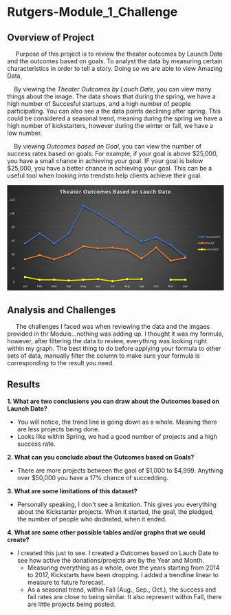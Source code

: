 # Rutgers-Module_1_Challenge
## Overview of Project
&nbsp;&nbsp;&nbsp;&nbsp; Purpose of this project is to review the theater outcomes by Launch Date and the outcomes based on goals. To analyst the data by measuring certain characteristics in order to tell a story. Doing so we are able to view Amazing Data,

&nbsp;&nbsp;&nbsp;&nbsp;By viewing the *Theater Outcomes by Lauch Date*, you can view many things about the image. The data shows that during the spring, we have a high number of Succesful startups, and a high number of people participating. You can also see a the data points declining after spring. This could be considered a seasonal trend, meaning during the spring we have a high number of kickstarters, however during the winter or fall, we have a low number.  

&nbsp;&nbsp;&nbsp;&nbsp;By viewing *Outcomes based on Goal*, you can view the number of success rates based on goals. For example, if your goal is above $25,000, you have a small chance in achieving your goal. IF your goal is below $25,000, you have a better chance in achieving your goal. This can be a useful tool when looking into trendsto help clients achieve their goal.  

![Theater Outcomes by Lauch Date](Module%201%20Challenge/Theater_Outcomes_vs_Launch.png)



## Analysis and Challenges
&nbsp;&nbsp;&nbsp;&nbsp; The challenges I faced was when reviewing the data and the imgaes provided in thr Module...nothing was adding up. I thought it was my formula, however, after filtering the data to review, everything was looking right within my graph. The best thing to do before applying your formula to other sets of data, manually filter the column to make sure your formula is corresponding to the result you need. 

## Results
**1. What are two conclusions you can draw about the Outcomes based on Launch Date?**  
  - You will notice, the trend line is going down as a whole. Meaning there are less projects being done.  
  - Looks like within Spring, we had a good number of projects and a high success rate. 


**2. What can you conclude about the Outcomes based on Goals?**  
  - There are more projects between the gaol of $1,000 to $4,999. Anything over $50,000 you have a 17% chance of succedding. 

**3. What are some limitations of this dataset?**  
  - Personally speaking, I don't see a limitation. This gives you everything about the Kickstarter projects. When it started, the goal, the pledged, the number of people who dodnated, when it ended.  
  
  **4. What are some other possible tables and/or graphs that we could create?**
  - I created this just to see. I created a Outcomes based on Lauch Date to see how active the donations/proejcts are by the Year and Month.  
    - Measuring everything as a whole, over the years starting from 2014 to 2017, Kickstarts have been dropping. I added a trendline linear to measure to future forecast.  
    - As a seasonal trend, within Fall (Aug., Sep., Oct.), the success and fail rates are close to being similar. It also represent within Fall, there are little projects being posted. 
